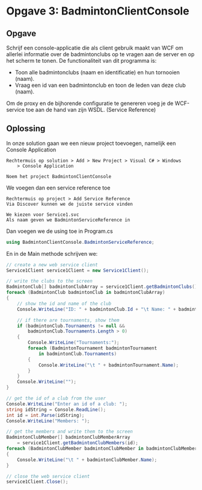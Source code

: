 # Opgave 3: BadmintonClientConsole

## Opgave

Schrijf een console-applicatie die als client gebruik maakt van WCF om allerlei informatie over de badmintonclubs op te vragen aan de server en op het scherm te tonen. De functionaliteit van dit programma is:

* Toon alle badmintonclubs (naam en identificatie) en hun tornooien (naam).
* Vraag een id van een badmintonclub en toon de leden van deze club (naam).

Om de proxy en de bijhorende configuratie te genereren voeg je de WCF-service toe aan de hand van zijn WSDL. (Service Reference)

## Oplossing

In onze solution gaan we een nieuw project toevoegen, namelijk een Console Application

```
Rechtermuis op solution > Add > New Project > Visual C# > Windows 
	> Console Application

Noem het project BadmintonClientConsole
```

We voegen dan een service reference toe

```
Rechtermuis op project > Add Service Reference
Via Discover kunnen we de juiste service vinden

We kiezen voor Service1.svc
Als naam geven we BadmintonServiceReference in
```

Dan voegen we de using toe in Program.cs

```C#
using BadmintonClientConsole.BadmintonServiceReference;
```

En in de Main methode schrijven we:

```C#
// create a new web service client
Service1Client service1Client = new Service1Client();

// write the clubs to the screen
BadmintonClub[] badmintonClubArray = service1Client.getBadmintonClubs();
foreach (BadmintonClub badmintonClub in badmintonClubArray)
{
    // show the id and name of the club
    Console.WriteLine("ID: " + badmintonClub.Id + "\t Name: " + badmintonClub.Name);

    // if there are tournaments, show them
    if (badmintonClub.Tournaments != null &&
        badmintonClub.Tournaments.Length > 0)
    {
        Console.WriteLine("Tournaments:");
        foreach (BadmintonTournament badmintonTournament 
        	in badmintonClub.Tournaments)
        {
            Console.WriteLine("\t " + badmintonTournament.Name);
        }
    }
    Console.WriteLine("");
}

// get the id of a club from the user
Console.WriteLine("Enter an id of a club: ");
string idString = Console.ReadLine();
int id = int.Parse(idString);
Console.WriteLine("Members: ");

// get the members and write them to the screen
BadmintonClubMember[] badmintonClubMemberArray 
	= service1Client.getBadmintonClubMembers(id);
foreach (BadmintonClubMember badmintonClubMember in badmintonClubMemberArray)
{
    Console.WriteLine("\t " + badmintonClubMember.Name);
}

// close the web service client
service1Client.Close();
```

